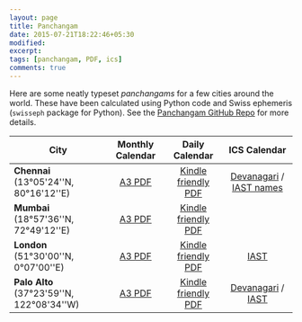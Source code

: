 ```yaml
---
layout: page
title: Panchangam
date: 2015-07-21T18:22:46+05:30
modified:
excerpt:
tags: [panchangam, PDF, ics]
comments: true
---
```


Here are some neatly typeset _panchangams_ for a few cities around the world. These have been calculated using Python code and Swiss ephemeris (`swisseph` package for Python). See the [Panchangam GitHub Repo](https://github.com/karthikraman/panchangam/) for more details.

| City | Monthly Calendar | Daily Calendar | ICS Calendar |
| ---  |:----------------:|:--------------:|:------------:|
|**Chennai** (13°05'24''N, 80°16'12''E)| [A3 PDF](https://github.com/karthikraman/panchangam/raw/master/pdf/cal-2017-Chennai-deva.pdf)| [Kindle friendly PDF](https://github.com/karthikraman/panchangam/raw/master/pdf/daily-cal-2017-Chennai-deva.pdf) | [Devanagari](https://github.com/karthikraman/panchangam/raw/master/ics/Chennai-2017-devanagari.ics) / [IAST names](https://github.com/karthikraman/panchangam/raw/master/ics/Chennai-2017-iast.ics)
|**Mumbai** (18°57'36''N, 72°49'12''E)| [A3 PDF](https://github.com/karthikraman/panchangam/raw/master/pdf/cal-2017-Mumbai-deva.pdf)| [Kindle friendly PDF](https://github.com/karthikraman/panchangam/raw/master/pdf/daily-cal-2017-Mumbai-deva.pdf) 
|**London** (51°30'00''N, 0°07'00''E)| [A3 PDF](https://github.com/karthikraman/panchangam/raw/master/pdf/cal-2017-London-deva.pdf)| [Kindle friendly PDF](https://github.com/karthikraman/panchangam/raw/master/pdf/daily-cal-2017-London-deva.pdf) | [IAST](https://github.com/karthikraman/panchangam/raw/master/ics/London-2017-iast.ics)
|**Palo Alto** (37°23'59''N, 122°08'34''W)| [A3 PDF](https://github.com/karthikraman/panchangam/raw/master/pdf/cal-2017-Palo-Alto-deva.pdf)| [Kindle friendly PDF](https://github.com/karthikraman/panchangam/raw/master/pdf/daily-cal-2017-Palo-Alto-deva.pdf) | [Devanagari](https://github.com/karthikraman/panchangam/raw/master/ics/Palo-Alto-2017-devanagari.ics) / [IAST](https://github.com/karthikraman/panchangam/raw/master/ics/Palo-Alto-2017-iast.ics)
